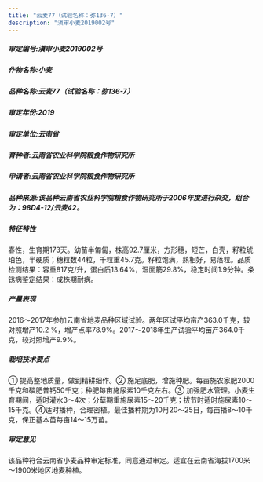 ```yaml
---
title: "云麦77（试验名称：弥136-7）"
description: "滇审小麦2019002号"
---
```

##### 审定编号:滇审小麦2019002号

##### 作物名称:小麦

##### 品种名称:云麦77（试验名称：弥136-7）

##### 审定年份:2019

##### 审定单位:云南省

##### 育种者:云南省农业科学院粮食作物研究所

##### 申请者:云南省农业科学院粮食作物研究所

##### 品种来源:该品种云南省农业科学院粮食作物研究所于2006年度进行杂交，组合为：98D4-12/云麦42。

##### 特征特性
春性，生育期173天。幼苗半匍匐，株高92.7厘米，方形穗，短芒，白壳，籽粒琥珀色，半硬质；穗粒数44粒，千粒重45.7克。籽粒饱满，熟相好，易落粒。品质检测结果：容重817克/升，蛋白质13.64%，湿面筋29.8%，稳定时间1.9分钟。条锈病鉴定结果：成株期耐病。

##### 产量表现
2016～2017年参加云南省地麦品种区域试验。两年区试平均亩产363.0千克，较对照增产10.2 %，增产点率78.9%。2017～2018年生产试验平均亩产364.0千克，较对照增产9.9%。

##### 栽培技术要点
① 提高整地质量，做到精耕细作。② 施足底肥，增施种肥。每亩施农家肥2000千克和磷肥普钙50千克；种肥每亩施尿素10千克左右。③ 加强肥水管理。小麦生育期间，适时灌水3～4次；分蘖期重施尿素15～20千克；拔节时适时施尿素10～15千克。④适时播种，合理密植。最佳播种期为10月20～25日，每亩播8～10千克，保正基本苗每亩14～15万苗。

##### 审定意见
该品种符合云南省小麦品种审定标准，同意通过审定。适宜在云南省海拔1700米～1900米地区地麦种植。
